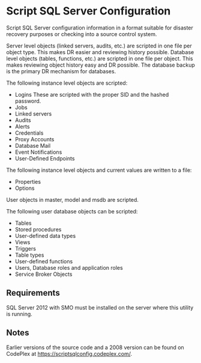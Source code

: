 Script SQL Server Configuration
===============
Script SQL Server configuration information in a format suitable for disaster recovery purposes or checking into a source control system.

Server level objects (linked servers, audits, etc.) are scripted in one file per object type.  This makes DR easier and reviewing history possible.  Database level objects (tables, functions, etc.) are scripted in one file per object.  This makes reviewing object history easy and DR possible.  The database backup is the primary DR mechanism for databases.

The following instance level objects are scripted:

* Logins These are scripted with the proper SID and the hashed password.
* Jobs
* Linked servers
* Audits
* Alerts
* Credentials
* Proxy Accounts
* Database Mail
* Event Notifications
* User-Defined Endpoints

The following instance level objects and current values are written to a file:

* Properties
* Options

User objects in master, model and msdb are scripted.

The following user database objects can be scripted:

* Tables
* Stored procedures
* User-defined data types
* Views
* Triggers
* Table types
* User-defined functions
* Users, Database roles and application roles
* Service Broker Objects

Requirements
------------
SQL Server 2012 with SMO must be installed on the server where this utility is running.

Notes
-----
Earlier versions of the source code and a 2008 version can be found on CodePlex at https://scriptsqlconfig.codeplex.com/.